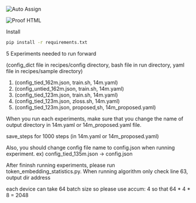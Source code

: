 ![Auto Assign](https://github.com/Cambridge-KAIST-smallLM/demo-repository/actions/workflows/auto-assign.yml/badge.svg)

![Proof HTML](https://github.com/Cambridge-KAIST-smallLM/demo-repository/actions/workflows/proof-html.yml/badge.svg)

Install 

```bash
pip install -r requirements.txt
```

5 Experiments needed to run forward

(config_dict file in recipes/config directory, bash file in run directory, yaml file in recipes/sample directory)

1.  (config_tied_162m.json, train.sh, 14m.yaml)
2.  (config_untied_162m.json, train.sh, 14m.yaml)
3.  (config_tied_123m.json, train.sh, 14m.yaml)
4.  (config_tied_123m.json, zloss.sh, 14m.yaml)
5.  (config_tied_123m.json, proposed,sh, 14m_proposed.yaml)

When you run each experiments, make sure that you change the name of output directory in 14m.yaml or 14m_proposed.yaml file. 

save_steps for 1000 steps (in 14m.yaml or 14m_proposed.yaml)

Also, you should change config file name to config.json when running experiment. ex) config_tied_135m.json -> config.json

After fininsh running experiments, please run token_embedding_statistics.py. When running algorithm only check line 63, output dir address

each device can take 64 batch size so please use accum: 4 so that 64 * 4 * 8 = 2048


   
